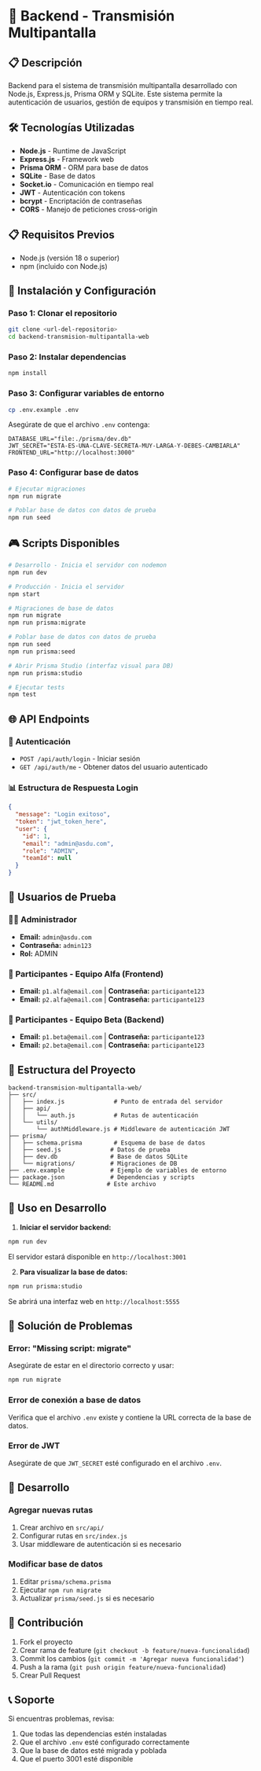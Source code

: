 # 🎥 Backend - Transmisión Multipantalla

## 📋 Descripción
Backend para el sistema de transmisión multipantalla desarrollado con Node.js, Express.js, Prisma ORM y SQLite. Este sistema permite la autenticación de usuarios, gestión de equipos y transmisión en tiempo real.

## 🛠️ Tecnologías Utilizadas
- **Node.js** - Runtime de JavaScript
- **Express.js** - Framework web
- **Prisma ORM** - ORM para base de datos
- **SQLite** - Base de datos
- **Socket.io** - Comunicación en tiempo real
- **JWT** - Autenticación con tokens
- **bcrypt** - Encriptación de contraseñas
- **CORS** - Manejo de peticiones cross-origin

## 📋 Requisitos Previos
- Node.js (versión 18 o superior)
- npm (incluido con Node.js)

## 🚀 Instalación y Configuración

### Paso 1: Clonar el repositorio
```bash
git clone <url-del-repositorio>
cd backend-transmision-multipantalla-web
```

### Paso 2: Instalar dependencias
```bash
npm install
```

### Paso 3: Configurar variables de entorno
```bash
cp .env.example .env
```

Asegúrate de que el archivo `.env` contenga:
```env
DATABASE_URL="file:./prisma/dev.db"
JWT_SECRET="ESTA-ES-UNA-CLAVE-SECRETA-MUY-LARGA-Y-DEBES-CAMBIARLA"
FRONTEND_URL="http://localhost:3000"
```

### Paso 4: Configurar base de datos
```bash
# Ejecutar migraciones
npm run migrate

# Poblar base de datos con datos de prueba
npm run seed
```

## 🎮 Scripts Disponibles

```bash
# Desarrollo - Inicia el servidor con nodemon
npm run dev

# Producción - Inicia el servidor
npm start

# Migraciones de base de datos
npm run migrate
npm run prisma:migrate

# Poblar base de datos con datos de prueba
npm run seed
npm run prisma:seed

# Abrir Prisma Studio (interfaz visual para DB)
npm run prisma:studio

# Ejecutar tests
npm test
```

## 🌐 API Endpoints

### 🔐 Autenticación
- `POST /api/auth/login` - Iniciar sesión
- `GET /api/auth/me` - Obtener datos del usuario autenticado

### 📊 Estructura de Respuesta Login
```json
{
  "message": "Login exitoso",
  "token": "jwt_token_here",
  "user": {
    "id": 1,
    "email": "admin@asdu.com",
    "role": "ADMIN",
    "teamId": null
  }
}
```

## 👥 Usuarios de Prueba

### 👨‍💼 Administrador
- **Email:** `admin@asdu.com`
- **Contraseña:** `admin123`
- **Rol:** ADMIN

### 👥 Participantes - Equipo Alfa (Frontend)
- **Email:** `p1.alfa@email.com` | **Contraseña:** `participante123`
- **Email:** `p2.alfa@email.com` | **Contraseña:** `participante123`

### 👥 Participantes - Equipo Beta (Backend)
- **Email:** `p1.beta@email.com` | **Contraseña:** `participante123`
- **Email:** `p2.beta@email.com` | **Contraseña:** `participante123`

## 📁 Estructura del Proyecto
```
backend-transmision-multipantalla-web/
├── src/
│   ├── index.js              # Punto de entrada del servidor
│   ├── api/
│   │   └── auth.js           # Rutas de autenticación
│   └── utils/
│       └── authMiddleware.js # Middleware de autenticación JWT
├── prisma/
│   ├── schema.prisma         # Esquema de base de datos
│   ├── seed.js              # Datos de prueba
│   ├── dev.db               # Base de datos SQLite
│   └── migrations/          # Migraciones de DB
├── .env.example             # Ejemplo de variables de entorno
├── package.json             # Dependencias y scripts
└── README.md               # Este archivo
```

## 🚀 Uso en Desarrollo

1. **Iniciar el servidor backend:**
```bash
npm run dev
```
El servidor estará disponible en `http://localhost:3001`

2. **Para visualizar la base de datos:**
```bash
npm run prisma:studio
```
Se abrirá una interfaz web en `http://localhost:5555`

## 🐛 Solución de Problemas

### Error: "Missing script: migrate"
Asegúrate de estar en el directorio correcto y usar:
```bash
npm run migrate
```

### Error de conexión a base de datos
Verifica que el archivo `.env` existe y contiene la URL correcta de la base de datos.

### Error de JWT
Asegúrate de que `JWT_SECRET` esté configurado en el archivo `.env`.

## 🔧 Desarrollo

### Agregar nuevas rutas
1. Crear archivo en `src/api/`
2. Configurar rutas en `src/index.js`
3. Usar middleware de autenticación si es necesario

### Modificar base de datos
1. Editar `prisma/schema.prisma`
2. Ejecutar `npm run migrate`
3. Actualizar `prisma/seed.js` si es necesario

## 🤝 Contribución
1. Fork el proyecto
2. Crear rama de feature (`git checkout -b feature/nueva-funcionalidad`)
3. Commit los cambios (`git commit -m 'Agregar nueva funcionalidad'`)
4. Push a la rama (`git push origin feature/nueva-funcionalidad`)
5. Crear Pull Request

## 📞 Soporte
Si encuentras problemas, revisa:
1. Que todas las dependencias estén instaladas
2. Que el archivo `.env` esté configurado correctamente
3. Que la base de datos esté migrada y poblada
4. Que el puerto 3001 esté disponible